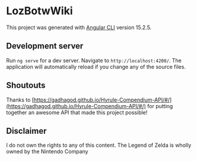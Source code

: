 # LozBotwWiki

This project was generated with [Angular CLI](https://github.com/angular/angular-cli) version 15.2.5.

## Development server

Run `ng serve` for a dev server. Navigate to `http://localhost:4200/`. The application will automatically reload if you change any of the source files.

## Shoutouts

Thanks to [https://gadhagod.github.io/Hyrule-Compendium-API/#/](https://gadhagod.github.io/Hyrule-Compendium-API/#/) for putting together an awesome API that made this project possible!

## Disclaimer

I do not own the rights to any of this content. The Legend of Zelda is wholly owned by the Nintendo Company
